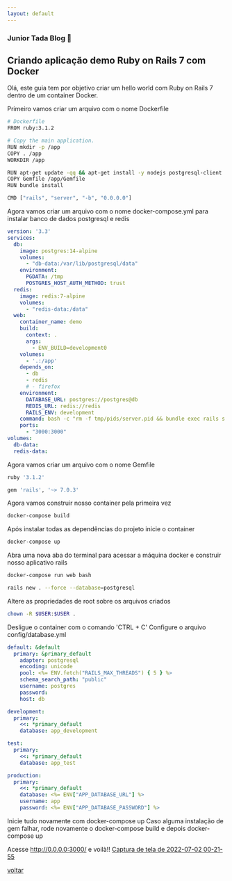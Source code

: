 ```yaml
---
layout: default
---
```


### Junior Tada Blog 👋

## Criando aplicação demo Ruby on Rails 7 com Docker

Olá, este guia tem por objetivo criar um hello world 
com Ruby on Rails 7 dentro de um container Docker.

Primeiro vamos criar um arquivo com o nome Dockerfile
```sh
# Dockerfile
FROM ruby:3.1.2

# Copy the main application.
RUN mkdir -p /app
COPY . /app
WORKDIR /app

RUN apt-get update -qq && apt-get install -y nodejs postgresql-client
COPY Gemfile /app/Gemfile
RUN bundle install

CMD ["rails", "server", "-b", "0.0.0.0"]
```

Agora vamos criar um arquivo com o nome docker-compose.yml
para instalar banco de dados postgresql e redis
```yml
version: '3.3'
services:
  db:
    image: postgres:14-alpine
    volumes:
      - "db-data:/var/lib/postgresql/data"
    environment:
      PGDATA: /tmp
      POSTGRES_HOST_AUTH_METHOD: trust
  redis:
    image: redis:7-alpine
    volumes:
      - "redis-data:/data"
  web:
    container_name: demo
    build:
      context: .
      args:
        - ENV_BUILD=development0
    volumes:
      - '.:/app'
    depends_on:
      - db
      - redis
      # - firefox
    environment:
      DATABASE_URL: postgres://postgres@db
      REDIS_URL: redis://redis
      RAILS_ENV: development
    command: bash -c "rm -f tmp/pids/server.pid && bundle exec rails s -p 3000 -b '0.0.0.0'"
    ports:
      - "3000:3000"
volumes:
  db-data:
  redis-data:
```

Agora vamos criar um arquivo com o nome Gemfile
```sh
ruby '3.1.2'

gem 'rails', '~> 7.0.3'
```

Agora vamos construir nosso container pela primeira vez
```sh
docker-compose build
```

Após instalar todas as dependências do projeto inicie o container
```sh
docker-compose up
```

Abra uma nova aba do terminal para acessar a máquina docker
e construir nosso aplicativo rails
```sh
docker-compose run web bash

rails new . --force --database=postgresql
```

Altere as propriedades de root sobre os arquivos criados
```sh
chown -R $USER:$USER .
```

Desligue o container com o comando 'CTRL + C'
Configure o arquivo config/database.yml
```yml
default: &default
  primary: &primary_default
    adapter: postgresql
    encoding: unicode
    pool: <%= ENV.fetch("RAILS_MAX_THREADS") { 5 } %>
    schema_search_path: "public"
    username: postgres
    password:
    host: db

development:
  primary:
    <<: *primary_default
    database: app_development

test:
  primary:
    <<: *primary_default
    database: app_test

production:
  primary:
    <<: *primary_default
    database: <%= ENV["APP_DATABASE_URL"] %>
    username: app
    password: <%= ENV["APP_DATABASE_PASSWORD"] %>
```

Inicie tudo novamente com docker-compose up
Caso alguma instalação de gem falhar, 
rode novamente o docker-compose build e depois docker-compose up

Acesse http://0.0.0.0:3000/ e voilà!!
[Captura de tela de 2022-07-02 00-21-55](https://user-images.githubusercontent.com/6554847/176985440-bcab25aa-abbd-4194-beee-434a48d141f4.png)

[voltar](./)
